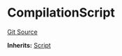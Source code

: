 # CompilationScript
[Git Source](https://github.com/erayack/zk-sync-deploy/blob/7f3ddf5f8a514cf5569d053d7217620dd36d01c7/contracts/lib/forge-std/test/compilation/CompilationScript.sol)

**Inherits:**
[Script](/contracts/lib/forge-std/src/Script.sol/abstract.Script.md)


